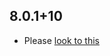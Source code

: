 ## 8.0.1+10

- Please [look to this](https://dooboolab.github.io/flutter_sound/book/CHANGELOG.html)

